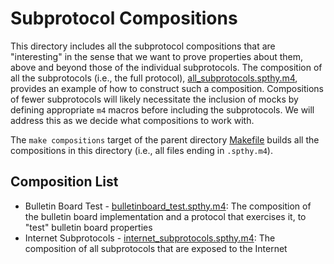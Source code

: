 # Subprotocol Compositions

This directory includes all the subprotocol compositions that are "interesting" in the sense that we want to prove properties about them, above and beyond those of the individual subprotocols. The composition of all the subprotocols (i.e., the full protocol), [all_subprotocols.spthy.m4](./all_subprotocols.spthy.m4), provides an example of how to construct such a composition. Compositions of fewer subprotocols will likely necessitate the inclusion of mocks by defining appropriate `m4` macros before including the subprotocols. We will address this as we decide what compositions to work with.

The `make compositions` target of the parent directory [Makefile](../Makefile) builds all the compositions in this directory (i.e., all files ending in `.spthy.m4`).

## Composition List

- Bulletin Board Test - [bulletinboard_test.spthy.m4](./bulletinboard_test.spthy.m4): The composition of the bulletin board implementation and a protocol that exercises it, to "test" bulletin board properties
- Internet Subprotocols - [internet_subprotocols.spthy.m4](./internet_subprotocols.spthy.m4): The composition of all subprotocols that are exposed to the Internet
